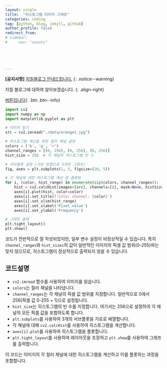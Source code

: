 ```yaml
---
layout: single
title:  "히스토그램 이미지 그래프"
categories: coding
tag: [python, blog, jekyll, github]
author_profile: false
redirect_from:
# sidebar:
#     nav: "counts" 





---
```


**[공지사항]** [지킬블로그 안내드립니다.](https://mmistakes.github.io/minimal-mistakes/docs/quick-start-guide/)
{: .notice--warning}

지킬 블로그에 대하여 알아보겠습니다. 
{: .align-right}   
<!-- 오른쪽정렬 -->
[버튼입니다](https://google.com){: .btn .btn--info}



```python
import cv2
import numpy as np
import matplotlib.pyplot as plt

# 이미지 읽기
src = cv2.imread("./data/orange1.jpg")

# 히스토그램 계산을 위한 컬러 채널 설정
colors = ('b', 'g', 'r')
channel_ranges = [(0, 256), (0, 256), (0, 256)]
hist_size = 256  # 각 채널의 히스토그램 빈 수

# 서브플롯 설정 (가로 방향으로 3개의 그래프)
fig, axes = plt.subplots(1, 3, figsize=(20, 5))

# 각 채널에 대한 히스토그램 계산 및 플롯팅
for i, (color, hist_range) in enumerate(zip(colors, channel_ranges)):
    hist = cv2.calcHist(images=[src], channels=[i], mask=None, histSize=[hist_size], ranges=hist_range)
    axes[i].plot(hist, color=color)
    axes[i].set_title(f'Color channel: {color}')
    axes[i].set_xlim(hist_range)
    axes[i].set_xlabel('Pixel value')
    axes[i].set_ylabel('Frequency')

# 그래프 출력
plt.tight_layout()
plt.show()

```

코드가 전반적으로 잘 작성되었지만, 일부 변수 설정이 비정상적일 수 있습니다. 특히 `channel_ranges`와 `hist_sizes`의 값이 일반적인 이미지의 픽셀 값 범위(0-255)와는 맞지 않으므로, 히스토그램이 정상적으로 출력되지 않을 수 있습니다. 

## 코드설명

- `cv2.imread` 함수를 사용하여 이미지를 읽습니다.
- `colors`는 컬러 채널을 나타냅니다.
- `channel_ranges`는 각 채널의 픽셀 값 범위를 지정합니다. 일반적으로 0에서 256(픽셀 값 0-255 + 1)으로 설정됩니다.
- `hist_size`는 히스토그램의 빈 수를 지정합니다. 여기서는 256으로 설정하여 각 채널의 모든 픽셀 값을 포함하도록 합니다.
- `plt.subplots`를 사용하여 3개의 서브플롯을 가로로 배열합니다.
- 각 채널에 대해 `cv2.calcHist`를 사용하여 히스토그램을 계산합니다.
- `axes[i].plot`를 사용하여 히스토그램을 플롯합니다.
- `plt.tight_layout`를 사용하여 레이아웃을 조정하고 `plt.show`를 사용하여 그래프를 출력합니다.

이 코드는 이미지의 각 컬러 채널에 대한 히스토그램을 계산하고 이를 플롯하는 과정을 포함합니다.



















